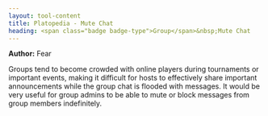 ```yaml
---
layout: tool-content
title: Platopedia - Mute Chat
heading: <span class="badge badge-type">Group</span>&nbsp;Mute Chat
---
```


<div class="linebreak"></div>

**Author:** Fear

Groups tend to become crowded with online players during tournaments or important events, making it difficult for hosts to effectively share important announcements while the group chat is flooded with messages. It would be very useful for group admins to be able to mute or block messages from group members indefinitely.

<div class="linebreak"></div>

<div class="content-image" data-url="/docs/assets/images/concepts/mutechat.png" data-width="600px" data-label=""></div>

<div class="linebreak"></div>